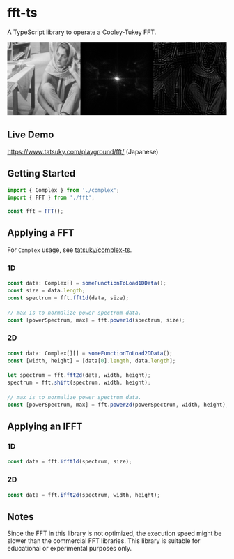 # fft-ts
A TypeScript library to operate a Cooley-Tukey FFT.

![Sample](https://github.com/tatsuky/fft-ts/blob/master/images/sample.png)

## Live Demo
https://www.tatsuky.com/playground/fft/ (Japanese)

## Getting Started
```ts
import { Complex } from './complex';
import { FFT } from './fft';
```

```ts
const fft = FFT();
```

## Applying a FFT
For `Complex` usage, see [tatsuky/complex-ts](https://github.com/tatsuky/complex-ts/).

### 1D
```ts
const data: Complex[] = someFunctionToLoad1DData();
const size = data.length;
const spectrum = fft.fft1d(data, size);

// max is to normalize power spectrum data.
const [powerSpectrum, max] = fft.power1d(spectrum, size);
```

### 2D
```ts
const data: Complex[][] = someFunctionToLoad2DData();
const [width, height] = [data[0].length, data.length];

let spectrum = fft.fft2d(data, width, height);
spectrum = fft.shift(spectrum, width, height);

// max is to normalize power spectrum data.
const [powerSpectrum, max] = fft.power2d(powerSpectrum, width, height);
```

## Applying an IFFT
### 1D
```ts
const data = fft.ifft1d(spectrum, size);
```

### 2D
```ts
const data = fft.ifft2d(spectrum, width, height);
```

## Notes
Since the FFT in this library is not optimized, the execution speed might be slower than the commercial FFT libraries. This library is suitable for educational or experimental purposes only.
